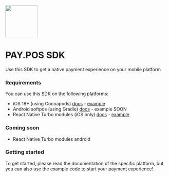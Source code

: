 <img src="https://www.pay.nl/uploads/1/brands/main_logo.png" width="100px"/>

# PAY.POS SDK

Use this SDK to get a native payment experience on your mobile platform

### Requirements

You can use this SDK on the following platforms:

- iOS 18+ (using Cocoapods) [docs](docs/sdk-ios.md) - [example](example-ios)
- Android softpos (using Gradle) [docs](docs/sdk-android-softpos.md) - example SOON
- React Native Turbo modules (iOS only) [docs](docs/sdk-react-native.md) - [example](example-react-native)

### Coming soon

- React Native Turbo modules android

### Getting started

To get started, please read the documentation of the specific platform, but you can also use the example code to start
your payment experience!
